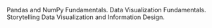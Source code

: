 Pandas and NumPy Fundamentals.
Data Visualization Fundamentals.
Storytelling Data Visualization and Information Design.
